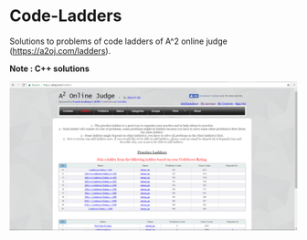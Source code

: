 # Code-Ladders
Solutions to problems of code ladders of A^2 online judge (https://a2oj.com/ladders).

**Note : C++ solutions**

![a2oj](img/a2oj.jpg)
